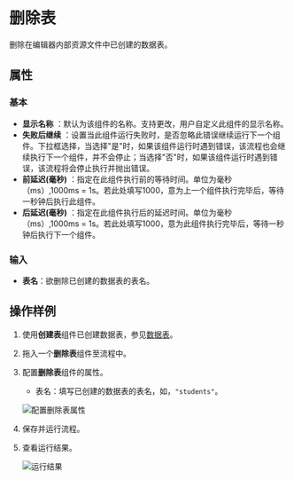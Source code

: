 # 删除表

删除在编辑器内部资源文件中已创建的数据表。

## 属性

### 基本

- **显示名称** ：默认为该组件的名称。支持更改，用户自定义此组件的显示名称。
- **失败后继续** ：设置当此组件运行失败时，是否忽略此错误继续运行下一个组件。下拉框选择，当选择"是"时，如果该组件运行时遇到错误，该流程也会继续执行下一个组件，并不会停止；当选择"否"时，如果该组件运行时遇到错误，该流程将会停止执行并抛出错误。
- **前延迟(毫秒)** ：指定在此组件执行前的等待时间。单位为毫秒（ms）,1000ms = 1s。若此处填写1000，意为上一个组件执行完毕后，等待一秒钟后执行此组件。
- **后延迟(毫秒)** ：指定在此组件执行后的延迟时间。单位为毫秒（ms）,1000ms = 1s。若此处填写1000，意为此组件执行完毕后，等待一秒钟后执行下一个组件。

### 输入

- **表名**：欲删除已创建的数据表的表名。

## 操作样例

1. 使用**创建表**组件已创建数据表，参见[数据表](../Resource/createtable.md)。
2. 拖入一个**删除表**组件至流程中。
3. 配置**删除表**组件的属性。

    - 表名：填写已创建的数据表的表名，如，`"students"`。

    ![配置删除表属性](https://docimages.blob.core.chinacloudapi.cn/images/Activities/settingdeletetable20210323.png)

4. 保存并运行流程。
5. 查看运行结果。

    ![运行结果](https://docimages.blob.core.chinacloudapi.cn/images/Activities/deletetable20210323.png)
